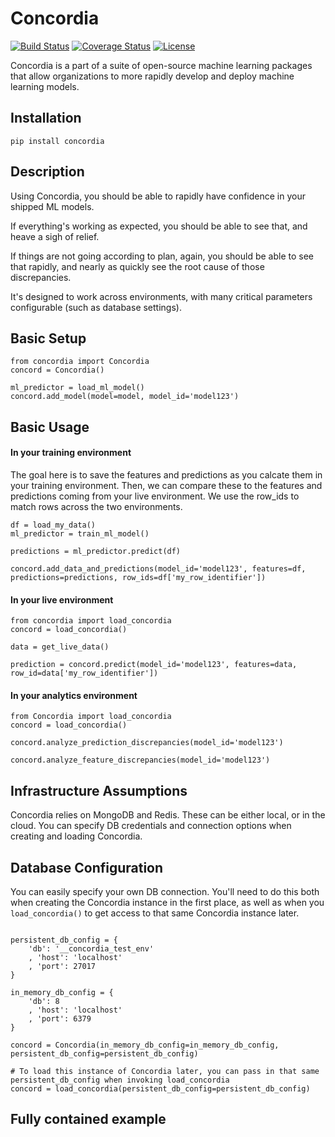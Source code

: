 # Concordia

[![Build Status](https://travis-ci.org/ClimbsRocks/Concordia.svg?branch=master)](https://travis-ci.org/ClimbsRocks/Concordia)
[![Coverage Status](https://coveralls.io/repos/github/ClimbsRocks/Concordia/badge.svg?branch=master&cacheBuster=1)](https://coveralls.io/github/ClimbsRocks/Concordia?branch=master)
[![License](https://img.shields.io/github/license/mashape/apistatus.svg)]((https://img.shields.io/github/license/mashape/apistatus.svg))

Concordia is a part of a suite of open-source machine learning packages that allow organizations to more rapidly develop and deploy machine learning models.

## Installation

`pip install concordia`

## Description

Using Concordia, you should be able to rapidly have confidence in your shipped ML models.

If everything's working as expected, you should be able to see that, and heave a sigh of relief.

If things are not going according to plan, again, you should be able to see that rapidly, and nearly as quickly see the root cause of those discrepancies.

It's designed to work across environments, with many critical parameters configurable (such as database settings).


## Basic Setup

```
from concordia import Concordia
concord = Concordia()

ml_predictor = load_ml_model()
concord.add_model(model=model, model_id='model123')

```


## Basic Usage

#### In your training environment

The goal here is to save the features and predictions as you calcate them in your training environment. Then, we can compare these to the features and predictions coming from your live environment. We use the row_ids to match rows across the two environments.

```
df = load_my_data()
ml_predictor = train_ml_model()

predictions = ml_predictor.predict(df)

concord.add_data_and_predictions(model_id='model123', features=df, predictions=predictions, row_ids=df['my_row_identifier'])
```


#### In your live environment

```
from concordia import load_concordia
concord = load_concordia()

data = get_live_data()

prediction = concord.predict(model_id='model123', features=data, row_id=data['my_row_identifier'])

```


#### In your analytics environment

```
from Concordia import load_concordia
concord = load_concordia()

concord.analyze_prediction_discrepancies(model_id='model123')

concord.analyze_feature_discrepancies(model_id='model123')

```


## Infrastructure Assumptions

Concordia relies on MongoDB and Redis. These can be either local, or in the cloud. You can specify DB credentials and connection options when creating and loading Concordia.


## Database Configuration

You can easily specify your own DB connection. You'll need to do this both when creating the Concordia instance in the first place, as well as when you `load_concordia()` to get access to that same Concordia instance later.

```

persistent_db_config = {
    'db': '__concordia_test_env'
    , 'host': 'localhost'
    , 'port': 27017
}

in_memory_db_config = {
    'db': 8
    , 'host': 'localhost'
    , 'port': 6379
}

concord = Concordia(in_memory_db_config=in_memory_db_config, persistent_db_config=persistent_db_config)

# To load this instance of Concordia later, you can pass in that same persistent_db_config when invoking load_concordia
concord = load_concordia(persistent_db_config=persistent_db_config)

```








## Fully contained example























